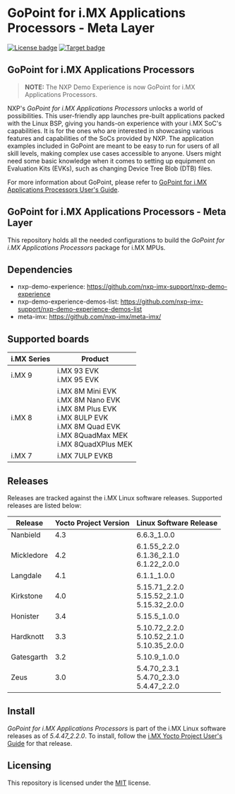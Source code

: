# GoPoint for i.MX Applications Processors - Meta Layer

[![License badge](https://img.shields.io/badge/License-MIT-green)](./LICENSE.txt)
[![Target badge](https://img.shields.io/badge/Target-i.MX_Applications_Processors-blue)](https://www.nxp.com/products/processors-and-microcontrollers/arm-processors/i-mx-applications-processors:IMX_HOME)

## GoPoint for i.MX Applications Processors

> **NOTE:** The NXP Demo Experience is now GoPoint for i.MX Applications Processors.

NXP's *GoPoint for i.MX Applications Processors* unlocks a world of possibilities. This user-friendly app launches
pre-built applications packed with the Linux BSP, giving you hands-on experience with your i.MX SoC's capabilities.
It is for the ones who are interested in showcasing various features and capabilities of the SoCs provided by NXP.
The application examples included in GoPoint are meant to be easy to run for users of all skill levels,
making complex use cases accessible to anyone. Users might need some basic knowledge when it comes to setting up
equipment on Evaluation Kits (EVKs), such as changing Device Tree Blob (DTB) files.

For more information about GoPoint, please refer to
[GoPoint for i.MX Applications Processors User's Guide](https://www.nxp.com/docs/en/user-guide/GPNTUG.pdf?_gl=1*gz87wm*_ga*ODQxOTk0OTQwLjE3MDQ5ODk3NzA.*_ga_WM5LE0KMSH*MTcwNDk4OTc2OS4xLjEuMTcwNDk4OTgyOS4wLjAuMA..).

## GoPoint for i.MX Applications Processors - Meta Layer

This repository holds all the needed configurations to build the *GoPoint for i.MX Applications Processors* package
for i.MX MPUs.

## Dependencies

* nxp-demo-experience: https://github.com/nxp-imx-support/nxp-demo-experience
* nxp-demo-experience-demos-list: https://github.com/nxp-imx-support/nxp-demo-experience-demos-list
* meta-imx: https://github.com/nxp-imx/meta-imx/

## Supported boards

i.MX Series | Product
---         | ---
i.MX 9      | i.MX 93 EVK<br>i.MX 95 EVK
i.MX 8      | i.MX 8M Mini EVK<br>i.MX 8M Nano EVK<br>i.MX 8M Plus EVK<br>i.MX 8ULP EVK<br>i.MX 8M Quad EVK<br>i.MX 8QuadMax MEK<br>i.MX 8QuadXPlus MEK
i.MX 7      | i.MX 7ULP EVKB
  
## Releases

Releases are tracked against the i.MX Linux software releases. Supported releases are listed below:

Release    | Yocto Project Version | Linux Software Release
---        | ---                   | ---
Nanbield   | 4.3                   | 6.6.3_1.0.0
Mickledore | 4.2                   | 6.1.55_2.2.0<br>6.1.36_2.1.0<br>6.1.22_2.0.0
Langdale   | 4.1                   | 6.1.1_1.0.0
Kirkstone  | 4.0                   | 5.15.71_2.2.0<br>5.15.52_2.1.0<br>5.15.32_2.0.0
Honister   | 3.4                   | 5.15.5_1.0.0
Hardknott  | 3.3                   | 5.10.72_2.2.0<br>5.10.52_2.1.0<br>5.10.35_2.0.0
Gatesgarth | 3.2                   | 5.10.9_1.0.0
Zeus       | 3.0                   | 5.4.70_2.3.1<br>5.4.70_2.3.0<br>5.4.47_2.2.0

## Install

*GoPoint for i.MX Applications Processors* is part of the i.MX Linux software releases as of *5.4.47_2.2.0*. To install,
follow the [i.MX Yocto Project User's Guide](https://www.nxp.com/docs/en/user-guide/IMX_YOCTO_PROJECT_USERS_GUIDE.pdf) for that release.

## Licensing

This repository is licensed under the [MIT](https://opensource.org/license/mit) license.